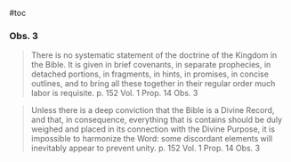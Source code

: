 #toc

### Obs. 3

> There is no systematic statement of the doctrine of the Kingdom in the Bible.   It is given in brief covenants, in separate prophecies, in detached portions, in fragments, in hints, in promises, in concise outlines, and to bring all these together in their regular order much labor is requisite.
> p. 152 Vol. 1 Prop. 14 Obs. 3

> Unless there is a deep conviction that the Bible is a Divine Record, and that, in consequence, everything that is contains should be duly weighed and placed in its connection with the Divine Purpose, it is impossible to harmonize the Word: some discordant elements will inevitably appear to prevent unity.
> p. 152 Vol. 1 Prop. 14 Obs. 3
